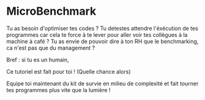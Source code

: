 # MicroBenchmark

Tu as besoin d'optimiser tes codes ?
Tu detestes attendre l'éxécution de tes programmes car cela te force à te lever pour aller voir tes collègues à la machine à café ? 
Tu as envie de pouvoir dire à ton RH que le benchmarking, ca n'est pas que du management ? 

Bref : si tu es un humain, 

Ce tutoriel est fait pour toi ! (Quelle chance alors)

Equipe toi maintenant du kit de survie en milieu de complexité et fait tourner tes programmes plus vite que la lumière !

